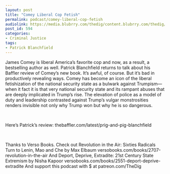 ```yaml
---
layout: post
title: "Comey Liberal Cop Fetish"
permalink: podcast/comey-liberal-cop-fetish
audiolink: https://media.blubrry.com/thedig/content.blubrry.com/thedig/The_Dig_-_EP_106_-_Blanchfield.mp3
post_id: 594
categories: 
- Criminal Justice
tags: 
- Patrick Blanchfield
---
```


James Comey is liberal America’s favorite cop and now, as a result, a bestselling author as well. Patrick Blanchfield returns to talk about his Baffler review of Comey’s new book. It’s awful, of course. But it’s bad in productively revealing ways. Comey has become an icon of the liberal fetishization of the national security state as a bulwark against Trumpism—when it fact it is that very national security state and its rampant abuses that are deeply implicated in Trump’s rise. The elevation of police as a model of duty and leadership contrasted against Trump’s vulgar monstrosities renders invisible not only why Trump won but why he is so dangerous.

 

Here’s Patrick’s review: thebaffler.com/latest/prig-and-pig-blanchfield

 

Thanks to Verso Books. Check out Revolution in the Air: Sixties Radicals Turn to Lenin, Mao and Che by Max Elbaum versobooks.com/books/2707-revolution-in-the-air And Deport, Deprive, Extradite: 21st Century State Extremism by Nisha Kapoor versobooks.com/books/2551-deport-deprive-extradite And support this podcast with $ at patreon.com/TheDig